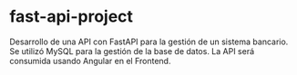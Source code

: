 # fast-api-project
Desarrollo de una API con FastAPI para la gestión de un sistema bancario. Se utilizó MySQL para la gestión de la base de datos. La API será consumida usando Angular en el Frontend.
